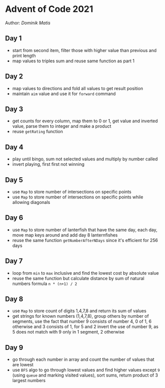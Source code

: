 # Advent of Code 2021
Author: *Dominik Matis*

## Day 1
- start from second item, filter those with higher value than previous and print length
- map values to triples sum and reuse same function as part 1

## Day 2
- map values to directions and fold all values to get result position
- maintain `aim` value and use it for `forward` command

## Day 3
- get counts for every column, map them to 0 or 1, get value and inverted value, parse them to integer and make a product
- reuse `getRating` function

## Day 4
- play until bingo, sum not selected values and multiply by number called
- invert playing, first first not winning

## Day 5
- use `Map` to store number of intersections on specific points
- use `Map` to store number of intersections on specific points while allowing diagonals

## Day 6
- use `Map` to store number of lanterfish that have the same day, each day, move map keys around and add day 8 lanternfishes
- reuse the same function `getNumberAfterNDays` since it's efficient for 256 days

## Day 7
- loop from `min` to `max` inclusive and find the lowest cost by absolute value
- reuse the same function but calculate distance by sum of natural numbers formula `n * (n+1) / 2`

## Day 8
- use `Map` to store count of digits 1,4,7,8 and return its sum of values
- get strings for known numbers (1,4,7,8), group others by number of segments, use the fact that number 9 consists of number 4, 0 of 1, 6 otherwise and 3 consists of 1, for 5 and 2 invert the use of number 9, as 5 does not match with 9 only in 1 segment, 2 otherwise

## Day 9
- go through each number in array and count the number of values that are lowest
- use `BFS` algo to go through lowest values and find higher values except `9` (using `queue` and marking visited values), sort sums, return product of 3 largest numbers